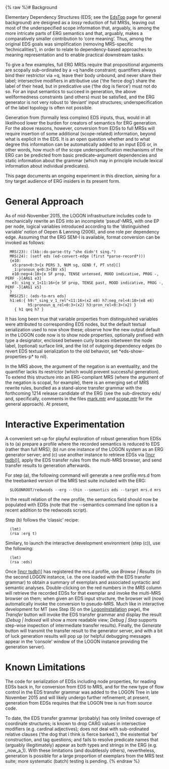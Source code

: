 {% raw %}# Background

Elementary Dependency Structures (EDS; see the [EdsTop](../EdsTop) page for
general background) are designed as a *lossy* reduction of full MRSs,
leaving out most of the underspecified scope information that, arguably,
is among the more intricate parts of ERG semantics and that, arguably,
makes a comparatively smaller contribution to ‘core meaning’. Thus,
among the original EDS goals was simplification (removing MRS-specific
‘technicalities’), in order to relate to dependency-based approaches to
meaning representation and to enable practical downstream tasks.

To give a few examples, full ERG MRSs require that propositional
arguments are scopally sub-ordinated by a =q handle constraint;
quantifiers always bind their restrictor via =q, leave their body
unbound, and never share their label; intersective modifiers in
attributive use (‘the fierce dog’) share the label of their head, but in
predicative use (‘the dog is fierce’) must not do so. For an input
semantics to succeed in generation, the above wellformedness constraints
(and others) must be satisfied, and the ERG generator is not very robust
to ‘deviant’ input structures; underspecification of the label topology
is often not possible.

Generation from (formally less complex) EDS inputs, thus, would in all
likelihood lower the burden for creators of semantics for ERG
generation. For the above reasons, however, conversion from EDSs to full
MRSs will require insertion of some additional (scope-related)
information, beyond what is explicit in the EDS. It is an open question
whether and to what degree this information can be automatically added
to an input EDS or, in other words, how much of the scope
underspecification mechanisms of the ERG can be predicted from basic
predicate–argument dependencies and static information about the grammar
(which may in principle include lexical information about individual
predicates).

This page documents an ongoing experiment in this direction, aiming for
a tiny target audience of ERG insiders in its present form.

# General Approach

As of mid-November 2015, the LOGON infrastructure includes code to
mechanically rewrite an EDS into an incomplete ‘pseud’-MRS, with one EP
per node, logical variables introduced according to the ‘distinguished
variable’ notion of Oepen & Lønning (2006), and one role per dependency
edge. Assuming that the ERG SEM-I is available, format conversion can be
invoked as follows:

      MRS(23): (lkb::do-parse-tty "she didn't sing.")
      MRS(24): (setf eds (ed-convert-edge (first *parse-record*)))
      {e10:
       x5:pron<0:3>{x PERS 3, NUM sg, GEND f, PT std}[]
       _1:pronoun_q<0:3>[BV x5]
       e10:neg<4:10>{e SF prop, TENSE untensed, MOOD indicative, PROG -, PERF -}[ARG1 e3]
       e3:_sing_v_1<11:16>{e SF prop, TENSE past, MOOD indicative, PROG -, PERF -}[ARG1 x5]
      }
      MRS(25): (eds-to-mrs eds)
      h1:e6:{ h9:"_sing_v_1_rel"<11:16>(x2 e8) h7:neg_rel<4:10>(e8 e6) 
              h5:pronoun_q_rel<0:3>(x2) h3:pron_rel<0:3>(x2) }
        { h1 qeq h7 }

It has long been true that variable properties from distinguished
variables were attributed to corresponding EDS nodes, but the default
textual serialization used to now show these; observe how the new output
default in the LOGON code now is to show node properties, optionally
prefixed with type a designator, enclosed between curly braces inbetween
the node label, (optional) surface link, and the list of outgoing
dependency edges (to revert EDS textual serialization to the old
behavior, set \*eds-show-properties-p\* to nil).

In the MRS above, the argument of the negation is an eventuality, and
the quantifier lacks its restrictor (which would prevent successful
generation). To extend this structure into an ERG-compliant MRS (where
the argument of the negation is scopal, for example), there is an
emerging set of MRS rewrite rules, bundled as a stand-alone transfer
grammar with the forthcoming 1214 release candidate of the ERG (see the
sub-directory eds/ and, specifically, comments in the files
[mark.mtr](http://svn.delph-in.net/erg/tags/1214/eds/mark.mtr) and
[scope.mtr](http://svn.delph-in.net/erg/tags/1214/eds/scope.mtr) for the
general approach). At present,

# Interactive Experimentation

A convenient set-up for playful exploration of robust generation from
EDSs is to (a) prepare a profile where the recorded semantics is reduced
to EDS (rather than full MRS); (b) run one instance of the LOGON system
as an ERG generator server; and (c) use another instance to retrieve
EDSs via [\[incr tsdb()\]](http://www.delph-in.net/itsdb), apply the EDS
transfer rules from the multi-MRS browser, and send transfer results to
generation afterwards.

For step (a), the following command will generate a new profile mrs.d
from the treebanked version of the MRS test suite included with the ERG:

      $LOGONROOT/redwoods --erg --thin --semantics eds --target mrs.d mrs

In the result relation of the new profile, the semantics field should
now be populated with EDSs (note that the --semantics command line
option is a recent addition to the redwoods script).

Step (b) follows the ‘classic’ recipe:

      (lmt)
      (rsa :erg t)

Similary, to launch the interactive development environment (step (c)),
use the following:

      (lmt)
      (rsa :eds)

Once [\[incr tsdb()\]](http://www.delph-in.net/itsdb) has registered the
mrs.d profile, use *Browse \| Results* (in the second LOGON instance,
i.e. the one loaded with the EDS transfer grammar) to obtain a summary
of exemplars and associated syntactic and semantic analyses.
Double-clicking on the red numbers in the *MRS* column will retrieve the
recorded EDSs for that exemplar and invoke the multi-MRS browser on
them; when given an EDS input structure, the browser will (now)
automatically invoke the conversion to pseudo-MRS. Much like in
interactive development for MT (see Step (5) on the
[LogonInstallation](../LogonInstallation) page), the *Transfer* button will
invoke the EDS transfer grammar and display the result (*Debug \|
Indexed* will show a more readable view; *Debug \| Step* supports
step-wise inspection of intermediate transfer results). Finally, the
*Generate* button will transmit the transfer result to the generator
server, and with a bit of luck generation results will pop up (or
helpful debugging messages appear in the ‘console’ window of the LOGON
instance providing the generation server).

# Known Limitations

The code for serialization of EDSs including node properties, for
reading EDSs back in, for conversion from EDS to MRS, and for the new
type of flow control in the EDS transfer grammar was added to the
LOGON Tree in late November 2015 and will likely undergo further
refinement; at present, generation from EDSs requires that the LOGON
tree is run from source code.

To date, the EDS transfer grammar (probably) has only limited coverage
of coordinate structures; is known to drop CARG values in intersective
modifiers (e.g. cardinal adjectives); does not deal with sub-ordinated
relative clauses (‘the dog that i think is fierce barked.’), the
existential ‘be’ construction, and tag questions; and fails to resolve
predicate names that (arguably illegitimately) appear as both types and
strings in the ERG (e.g. \_now\_a\_1). With these limitations (and
doubtlessly others), nevertheless, generation is possible for a large
proportion of exemplars from the MRS test suite; more systematic (batch)
testing is pending.
{% endraw %}